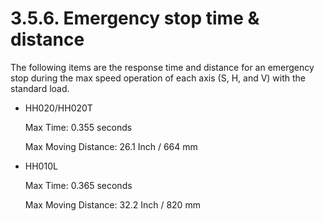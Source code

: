 ﻿# 3.5.6. Emergency stop time & distance  

The following items are the response time and distance for an emergency stop during the max speed operation of each axis (S, H, and V) with the standard load.

*	HH020/HH020T

    Max Time: 0.355 seconds

    Max Moving Distance: 26.1 Inch / 664 mm

*	HH010L

    Max Time: 0.365 seconds

    Max Moving Distance: 32.2 Inch / 820 mm

